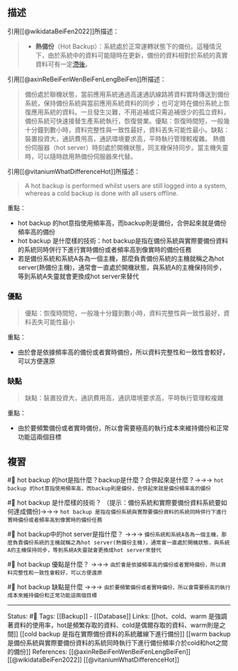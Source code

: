 ## 描述
引用[[@wikidataBeiFen2022]]所描述：

> -   **熱備份**（Hot Backup）：系統處於正常運轉狀態下的備份。這種情況下，由於系統中的資料可能隨時在更新，備份的資料相對於系統的真實資料可有一定[滯後](https://zh.wikipedia.org/wiki/%E6%BB%9E%E5%90%8E "滯後")。

引用[[@axinReBeiFenWenBeiFenLengBeiFen]]所描述：
> 備份處於聯機狀態，當前應用系統通過高速通訊線路將資料實時傳送到備份系統，保持備份系統與當前應用系統資料的同步；也可定時在備份系統上恢復應用系統的資料。一旦發生災難，不用追補或只需追補很少的孤立資料，備份系統可快速接替生產系統執行，恢復營業。優點：恢復時間短，一般幾十分鐘到數小時，資料完整性與一致性最好，資料丟失可能性最小。缺點：裝置投資大，通訊費用高，通訊環境要求高，平時執行管理較複雜。
> 熱備份伺服器（hot server）時刻處於開機狀態，同主機保持同步。當主機失靈時，可以隨時啟用熱備份伺服器來代替。

 引用[[@vitaniumWhatDifferenceHot]]所描述：
 > A hot backup is performed whilst users are still logged into a system, whereas a cold backup is done with all users offline.

重點：
- hot backup 的hot意指使用頻率高，而backup則是備份，合併起來就是備份頻率高的備份
- hot backup 是什麼樣的技術：hot backup是指在備份系統與實際要備份資料的系統同時併行下進行實時備份或者頻率高到像實時的備份任務
- 若是備份系統和系統A各為一個主機，那麼負責備份系統的主機就稱之為hot server(熱備份主機)，通常會一直處於開機狀態，與系統A的主機保持同步，等到系統A失靈就會更換成hot server來替代

### 優點
> 優點：恢復時間短，一般幾十分鐘到數小時，資料完整性與一致性最好，資料丟失可能性最小

重點：
- 由於會是依據頻率高的備份或者實時備份，所以資料完整性和一致性會較好，可以方便還原
### 缺點
> 缺點：裝置投資大，通訊費用高，通訊環境要求高，平時執行管理較複雜

重點：
- 由於要頻繁備份或者實時備份，所以會需要極高的執行成本來維持備份和正常功能這兩個目標


## 複習
#🧠 hot backup 的hot是指什麼？backup是什麼？合併起來是什麼？->->-> `hot backup 的hot意指使用頻率高，而backup則是備份，合併起來就是備份頻率高的備份`
<!--SR:!2022-06-06,3,250-->

#🧠 hot backup 是什麼樣的技術？ （提示：備份系統和實際要備份資料系統要如何達成備份)->->-> `hot backup 是指在備份系統與實際要備份資料的系統同時併行下進行實時備份或者頻率高到像實時的備份任務`
<!--SR:!2022-06-06,3,250-->

#🧠 hot backup中的hot server是指什麼？ ->->-> `備份系統和系統A各為一個主機，那麼負責備份系統的主機就稱之為hot server(熱備份主機)，通常會一直處於開機狀態，與系統A的主機保持同步，等到系統A失靈就會更換成hot server來替代`
<!--SR:!2022-06-08,2,230-->

#🧠  hot backup  優點是什麼？ ->->-> `由於會是依據頻率高的備份或者實時備份，所以資料完整性和一致性會較好，可以方便還原`
<!--SR:!2022-06-06,3,250-->

#🧠 hot backup 缺點是什麼 ->->-> `由於要頻繁備份或者實時備份，所以會需要極高的執行成本來維持備份和正常功能這兩個目標`
<!--SR:!2022-06-16,10,250-->


---
Status: #🌱 
Tags:
[[Backup]] - [[Database]]
Links:
[[hot、cold、warm 是強調著資料的使用率，hot是頻繁存取的資料、cold是偶爾存取的資料、warm則是之間]]
[[cold backup 是指在實際備份資料的系統離線下進行備份]]
[[warm backup 是備份系統與實際要備份資料的系統同時執行下進行備份頻率介於cold和hot之間的備份]]
References:
[[@axinReBeiFenWenBeiFenLengBeiFen]]
[[@wikidataBeiFen2022]]
[[@vitaniumWhatDifferenceHot]]